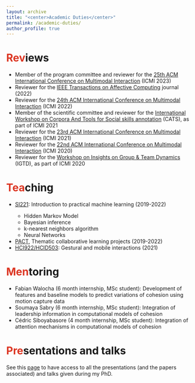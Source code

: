 ```yaml
---
layout: archive
title: "<center>Academic Duties</center>"
permalink: /academic-duties/
author_profile: true
---
```


<span style="color: #DC3522">Rev</span>iews
======
<ul>
    <li>Member of the program committee and reviewer for the <a href="https://icmi.acm.org/2023/" target="_blank">25th ACM International Conference on Multimodal Interaction</a> (ICMI 2023)</li>
  <li>Reviewer for the  <a href="https://ieeexplore.ieee.org/xpl/RecentIssue.jsp?punumber=5165369" target="_blank">IEEE Transactions on Affective Computing</a> journal (2022)</li>
  <li>Reviewer for the  <a href="https://icmi.acm.org/2022/" target="_blank">24th ACM International Conference on Multimodal Interaction</a> (ICMI 2022)</li>
  <li>Member of the scientific committee and reviewer for the <a href="https://sites.google.com/view/cats2021workshop/home" target="_blank">International Workshop on Corpora And Tools for Social skills annotation</a> (CATS), as part of ICMI 2021</li>
  <li>Reviewer for the  <a href="https://icmi.acm.org/2021/" target="_blank">23rd ACM International Conference on Multimodal Interaction</a> (ICMI 2021)</li>
  <li>Reviewer for the <a href="https://icmi.acm.org/2020/" target="_blank">22nd ACM International Conference on Multimodal Interaction</a> (ICMI 2020)</li>
  <li>Reviewer for the <a href="http://geeksngroupies.ewi.tudelft.nl/icmi2020/" target="_blank">Workshop on Insights on Group & Team Dynamics</a> (IGTD), as part of ICMI 2020</li>
</ul>

<span style="color: #DC3522">Tea</span>ching
======
<ul>
  <li><a href="https://synapses.telecom-paris.fr/catalogue/2020-2021/ue/2135/SI221-bases-de-l-apprentissage" target="_blank">SI221</a>: Introduction to practical machine learning (2019-2022)</li>
    <ul>
      <li>Hidden Markov Model</li>
      <li>Bayesian inference</li>
      <li>k-nearest neighbors algorithm</li>
      <li>Neural Networks</li>
    </ul>
  <li><a href="https://pact.wp.imt.fr/" target="_blank">PACT</a>, Thematic collaborative learning projects (2019-2022)</li>
  
  <li><a href="https://synapses.telecom-paris.fr/catalogue/2020-2021/ue/2627/HCI922-gestural-and-mobile-interaction-d4inh22" target="_blank">HCI922/HCID503</a>: Gestural and mobile interactions (2021)</li>
</ul>

<span style="color: #DC3522">Men</span>toring
======
<ul>
  <li>Fabian Walocha (6 month internship, MSc student): Development of features and baseline models to predict variations of cohesion using motion capture data</li>
  <li>Soumaya Sabry (6 month internship, MSc student): Integration of leadership information in computational models of cohesion</li>
  <li>Cédric Siboyabasore (4 month internship, MSc student): Integration of attention mechanisms in computational models of cohesion</li>
</ul>

<span style="color: #DC3522">Pre</span>sentations and talks
======
See this [page](https://lucienmaman.github.io/talks/) to have access to all the presentations (and the papers associated) and talks given during my PhD.
